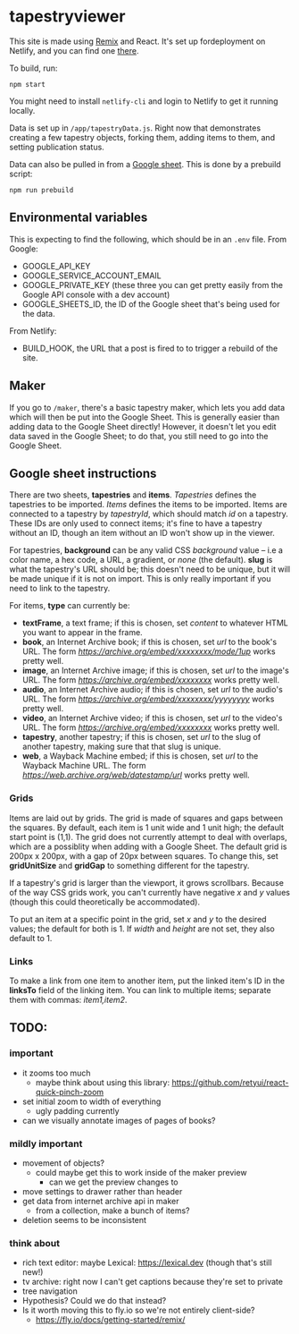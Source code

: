 # tapestryviewer

This site is made using [Remix](https://remix.run) and React. It's set up fordeployment on Netlify, and you can find one  [there](https://tapestryviewer.netlify.app).

To build, run:

```
npm start
```

You might need to install `netlify-cli` and login to Netlify to get it running locally.

Data is set up in `/app/tapestryData.js`. Right now that demonstrates creating a few tapestry objects, forking them, adding items to them, and setting publication status. 

Data can also be pulled in from a [Google sheet](https://docs.google.com/spreadsheets/d/1EfdUXGmHdiJ5gcqZn4LdBJuXB0L6QZvKe3Vd7RP33SM/edit?usp=sharing). This is done by a prebuild script:

```
npm run prebuild
```


## Environmental variables

This is expecting to find the following, which should be in an `.env` file. From Google:

 - GOOGLE_API_KEY
 - GOOGLE_SERVICE_ACCOUNT_EMAIL
 - GOOGLE_PRIVATE_KEY (these three you can get pretty easily from the Google API console with a dev account)
 - GOOGLE_SHEETS_ID, the ID of the Google sheet that's being used for the data.

From Netlify:

 - BUILD_HOOK, the URL that a post is fired to to trigger a rebuild of the site.


## Maker

If you go to `/maker`, there's a basic tapestry maker, which lets you add data which will then be put into the Google Sheet. This is generally easier than adding data to the Google Sheet directly! However, it doesn't let you edit data saved in the Google Sheet; to do that, you still need to go into the Google Sheet.

## Google sheet instructions

There are two sheets, **tapestries** and **items**. *Tapestries* defines the tapestries to be imported. *Items* defines the items to be imported. Items are connected to a tapestry by _tapestryId_, which should match _id_ on a tapestry. These IDs are only used to connect items; it's fine to have a tapestry without an ID, though an item without an ID won't show up in the viewer. 

For tapestries, **background** can be any valid CSS _background_ value – i.e a color name, a hex code, a URL, a gradient, or _none_ (the default). **slug** is what the tapestry's URL should be; this doesn't need to be unique, but it will be made unique if it is not on import. This is only really important if you need to link to the tapestry.

For items, **type** can currently be:

 - **textFrame**, a text frame; if this is chosen, set _content_ to whatever HTML you want to appear in the frame. 
 - **book**, an Internet Archive book; if this is chosen, set _url_ to the book's URL. The form _https://archive.org/embed/xxxxxxxx/mode/1up_ works pretty well.
 - **image**, an Internet Archive image; if this is chosen, set _url_ to the image's URL. The form _https://archive.org/embed/xxxxxxxx_ works pretty well.
 - **audio**, an Internet Archive audio; if this is chosen, set _url_ to the audio's URL. The form _https://archive.org/embed/xxxxxxxx/yyyyyyyy_ works pretty well.
 - **video**, an Internet Archive video; if this is chosen, set _url_ to the video's URL. The form _https://archive.org/embed/xxxxxxxx_ works pretty well.
 - **tapestry**, another tapestry; if this is chosen, set _url_ to the slug of another tapestry, making sure that that slug is unique.
 - **web**, a Wayback Machine embed; if this is chosen, set _url_ to the Wayback Machine URL. The form _https://web.archive.org/web/datestamp/url_ works pretty well.

### Grids

Items are laid out by grids. The grid is made of squares and gaps between the squares. By default, each item is 1 unit wide and 1 unit high; the default start point is (1,1). The grid does not currently attempt to deal with overlaps, which are a possiblity when adding with a Google Sheet. The default grid is 200px x 200px, with a gap of 20px between squares. To change this, set **gridUnitSize** and **gridGap** to something different for the tapestry.

If a tapestry's grid is larger than the viewport, it grows scrollbars. Because of the way CSS grids work, you can't currently have negative _x_ and _y_ values (though this could theoretically be accommodated).

To put an item at a specific point in the grid, set _x_ and _y_ to the desired values; the default for both is 1. If _width_ and _height_ are not set, they also default to 1.

### Links

To make a link from one item to another item, put the linked item's ID in the **linksTo** field of the linking item. You can link to multiple items; separate them with commas: _item1,item2_.

## TODO:

### important

 - it zooms too much
   - maybe think about using this library: https://github.com/retyui/react-quick-pinch-zoom
 - set initial zoom to width of everything
   - ugly padding currently
 - can we visually annotate images of pages of books?

### mildly important

 - movement of objects?
   - could maybe get this to work inside of the maker preview
     - can we get the preview changes to 
 - move settings to drawer rather than header
 - get data from internet archive api in maker
   - from a collection, make a bunch of items?
 - deletion seems to be inconsistent

### think about

 - rich text editor: maybe Lexical: https://lexical.dev (though that's still new!)
 - tv archive: right now I can't get captions because they're set to private
 - tree navigation
 - Hypothesis? Could we do that instead?
 - Is it worth moving this to fly.io so we're not entirely client-side?
   - https://fly.io/docs/getting-started/remix/
